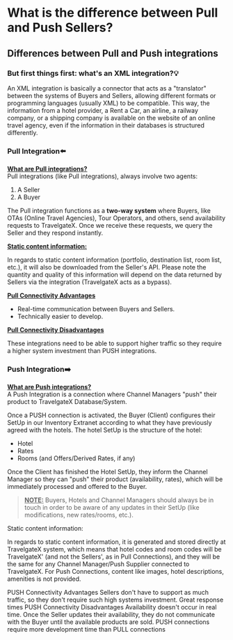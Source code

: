 ﻿---
sidebar_position: 4
---

# What is the difference between Pull and Push Sellers?
## Differences between Pull and Push integrations
### But first things first: what's an XML integration?💡
An XML integration is basically a connector that acts as a "translator" between the systems of Buyers and Sellers, allowing different formats or programming languages ​​(usually XML) to be compatible. This way, the information from a hotel provider, a Rent a Car, an airline, a railway company, or a shipping company is available on the website of an online travel agency, even if the information in their databases is structured differently.

### Pull Integration⬅️
**<ins>What are Pull integrations?<ins>**\
Pull integrations (like Pull integrations), always involve two agents:

1. A Seller
1. A Buyer

The Pull integration functions as a **two-way system** where Buyers, like OTAs (Online Travel Agencies), Tour Operators, and others, send availability requests to TravelgateX. Once we receive these requests, we query the Seller and they respond instantly.

**<ins>Static content information:**

In regards to static content information (portfolio, destination list, room list, etc.), it will also be downloaded from the Seller's API.  Please note the quantity and quality of this information will depend on the data returned by Sellers via the integration (TravelgateX acts as a bypass).

**<ins>Pull Connectivity Advantages**
- Real-time communication between Buyers and Sellers.
- Technically easier to develop.

**<ins>Pull Connectivity  Disadvantages**

These integrations need to be able to support higher traffic so they require a higher system investment than PUSH integrations.

### Push Integration➡️
**<ins>What are Push integrations?<ins>**\
A Push Integration is a connection where Channel Managers "push" their product to TravelgateX Database/System.

Once a PUSH connection is activated, the Buyer (Client) configures their SetUp in our Inventory Extranet according to what they have previously agreed with the hotels. The hotel SetUp is the structure of the hotel:

- Hotel
- Rates
- Rooms (and Offers/Derived Rates, if any)

Once the Client has finished the Hotel SetUp, they inform the Channel Manager so they can "push" their product (availability, rates), which will be immediately processed and offered to the Buyer.

>**<ins>NOTE<ins>:**
>Buyers, Hotels and Channel Managers should always be in touch in order to be aware of any updates in their SetUp (like modifications, new rates/rooms, etc.).

Static content information:

In regards to static content information, it is generated and stored directly at TravelgateX system, which means that hotel codes and room codes will be TravelgateX' (and not the Sellers', as in Pull Connections), and they will be the same for any Channel Manager/Push Supplier connected to TravelgateX. For Push Connections, content like images, hotel descriptions, amenities is not provided.

PUSH Connectivity Advantages
Sellers don't have to support as much traffic, so they don't require such high systems investment.
Great response times
PUSH Connectivity Disadvantages
Availability doesn't occur in real time. Once the Seller updates their availability, they do not communicate with the Buyer until the available products are sold.
PUSH connections require more development time than PULL connections